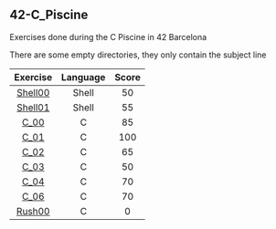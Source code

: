 ## 42-C_Piscine
<p>Exercises done during the C Piscine in 42 Barcelona</p>
<p>There are some empty directories, they only contain the subject line</p>

<table>
  <thead>
    <tr>
      <th>Exercise</th>
      <th>Language</th>
      <th>Score</th>
    </tr>
  </thead>
  <tbody align="center">
    <tr>
      <td><a href="/sh00">Shell00</a></td>
      <td>Shell</td>
      <td>50</td>
    </tr>
    <tr>
      <td><a href="/sh01">Shell01</a></td>
      <td>Shell</td>
      <td>55</td>
    </tr>
    <tr>
      <td><a href="/c_00">C_00</a></td>
      <td>C</td>
      <td>85</td>
    </tr>
    <tr>
      <td><a href="/c_01">C_01</a></td>
      <td>C</td>
      <td>100</td>
    </tr>
    <tr>
      <td><a href="/c_02">C_02</a></td>
      <td>C</td>
      <td>65</td>
    </tr>
    <tr>
      <td><a href="/c_03">C_03</a></td>
      <td>C</td>
      <td>50</td>
    </tr>
    <tr>
      <td><a href="/c_04">C_04</a></td>
      <td>C</td>
      <td>70</td>
    </tr>
    <tr>
      <td><a href="/c_06">C_06</a></td>
      <td>C</td>
      <td>70</td>
    </tr>
    <tr>
      <td><a href="/rush00">Rush00</a></td>
      <td>C</td>
      <td>0</td>
    </tr>
  </tbody>
</table>
